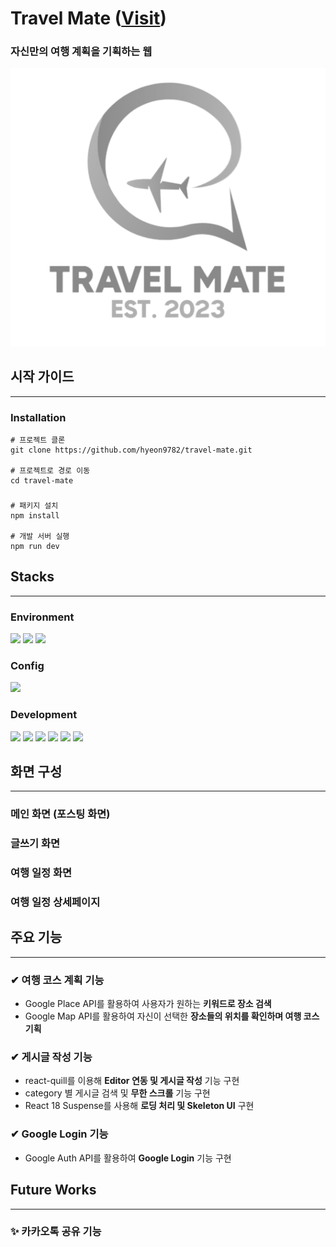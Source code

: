 # Travel Mate (<a href="https://travel-mate-eta.vercel.app/">Visit</a>)

### 자신만의 여행 계획을 기획하는 웹

<img src="public/travel-mate-logo.png">

## 시작 가이드

---

### Installation

```
# 프로젝트 클론
git clone https://github.com/hyeon9782/travel-mate.git

# 프로젝트로 경로 이동
cd travel-mate
```

###

```
# 패키지 설치
npm install

# 개발 서버 실행
npm run dev
```

## Stacks

---

### Environment

<img src="https://img.shields.io/badge/Visual Studio Code-007ACC?style=for-the-badge&logo=Visual Studio Code&logoColor=white">
<img src="https://img.shields.io/badge/Git-F05032?style=for-the-badge&logo=git&logoColor=white">
<img src="https://img.shields.io/badge/GitHub-181717?style=for-the-badge&logo=GitHub&logoColor=white">

### Config

<img src="https://img.shields.io/badge/Npm-CB3837?style=for-the-badge&logo=npm&logoColor=white">

### Development

<img src="https://img.shields.io/badge/TypeScript-3178C6?style=for-the-badge&logo=typescript&logoColor=white">
<img src="https://img.shields.io/badge/React-61DAFB?style=for-the-badge&logo=react&logoColor=white">
<img src="https://img.shields.io/badge/styled components-DB7093?style=for-the-badge&logo=styled-components&logoColor=white">
<img src="https://img.shields.io/badge/Recoil-3578E5?style=for-the-badge&logo=Recoil&logoColor=white">
<img src="https://img.shields.io/badge/React Router-CA4245?style=for-the-badge&logo=React Router&logoColor=white">
<img src="https://img.shields.io/badge/React Query-FF4154?style=for-the-badge&logo=React Query&logoColor=white">

## 화면 구성

---
### 메인 화면 (포스팅 화면)

### 글쓰기 화면

### 여행 일정 화면

### 여행 일정 상세페이지


## 주요 기능

---

### ✔ 여행 코스 계획 기능

- Google Place API를 활용하여 사용자가 원하는 <strong>키워드로 장소 검색</strong>
- Google Map API를 활용하여 자신이 선택한 <strong>장소들의 위치를 확인하며 여행 코스 기획</strong>

### ✔ 게시글 작성 기능

- react-quill를 이용해 <strong>Editor 연동 및 게시글 작성</strong> 기능 구현
- category 별 게시글 검색 및 <strong>무한 스크롤</strong> 기능 구현
- React 18 Suspense를 사용해 <strong>로딩 처리 및 Skeleton UI</strong> 구현

### ✔ Google Login 기능

- Google Auth API를 활용하여 <strong>Google Login</strong> 기능 구현

## Future Works

---

### ✨ 카카오톡 공유 기능

###
